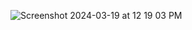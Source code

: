 
![Screenshot 2024-03-19 at 12 19 03 PM](https://github.com/NatskiNa/MemoApp/assets/143272547/a7067a55-29da-4d8f-af11-9dadcd7efbe3)
